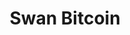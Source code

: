 ---
layout: reviewCustodian
title: "Swan Bitcoin"
platformReview:
  type: custodians
  appId: swan
icon: swanbitcoin.png

custodian:
  crunchbaseUrl: "https://www.crunchbase.com/organization/swan-bitcoin"
  leadership:
    jurisdiction: 🇺🇸 "United States"
    yearsInBusiness: "4"
    ceo:
      name: "Cory Klippsten"
      position: "CEO"
      tenure: "2019-present"
      nationality: "American"
      photo: "/images/wIcons/custodians/leadership/swanbitcoin-cory-klippsten.png"
      social:
        twitter: "https://twitter.com/coryklippsten"
        linkedin: "https://www.linkedin.com/in/coryklippsten"
    team:
      - name: "Cory Klippsten"
        role: "CEO"
      - name: "Yan Pritzker"
        role: "CTO"
      - name: "Brandon Quittem"
        role: "Head of Marketing"
    teamSource: "https://www.swanbitcoin.com/about"

  androidApp:
    name: "Swan Bitcoin: Buy & Invest Bitcoin"
    url: "/android/com.swanbitcoin.android"

  iphoneApp:
    name: "Swan Bitcoin: Buy & Invest"
    url: "/iphone/com.swanbitcoin.app"
  
  webApp:
    name: "Swan Bitcoin"
    url: "https://www.swanbitcoin.com"
    icon: "fas fa-globe"

  hotColdDesign:
    status: "published"
    lastUpdated: 2023-12-01
    details: "Swan Bitcoin uses cold storage custody solutions through Prime Trust for retail customers and Fidelity Digital Assets for institutional clients."
    documentation_url: "https://help.swanbitcoin.com/hc/en-us"
    analysis: "Swan emphasizes security through established institutional custody providers rather than managing custody infrastructure directly."
    supporting_urls:
      - "https://www.swanbitcoin.com/security"

  bitcoinFocus:
    status: "bitcoin-only"
    tradableAssets: "1"
    tradingPairs: "2"
    custodyAssets: "1"
    CompleteList: "https://www.swanbitcoin.com/bitcoin"

  proofOfReserves:
    status: "third-party custody"
    details: "Swan utilizes third-party qualified custodians Prime Trust and Fidelity Digital Assets"
    auditFrequency: 
    lastAudit:  
    developmentStatus: 
    developmentUrl: 

  operations:
    users: 
    cryptographicProof:
      btcAmount: 
      totalAssets: 
      lastUpdated: 
      source: 
      sourceUrl: 
      valid: false

    thirdPartyAudit:
      btcAmount: 
      totalAssets: 
      lastUpdated: 
      source: 
      sourceUrl: 
      valid: false

    selfReported:
      btcAmount: 
      totalAssets: 
      lastUpdated: 
      source: 
      sourceUrl: 
      valid: false

  trackRecord:
    history: "No major security incidents reported since inception"
    incidentHistory: []
    sourceIncidents: 
    lastIncident: 
    insuranceCoverage: "FDIC insurance on USD deposits, custody insurance through Prime Trust and Fidelity"
    insuranceTermsUrl: "https://www.swanbitcoin.com/legal"

  businessModel:
    type: "Bitcoin Investment Platform"
    services:
      - name: "Bitcoin Purchase"
        url: "https://www.swanbitcoin.com/buy-bitcoin"
      - name: "Automatic Savings"
        url: "https://www.swanbitcoin.com/savings"
      - name: "Private Client Services"
        url: "https://www.swanbitcoin.com/private-client"
      - name: "IRA Services"
        url: "https://www.swanbitcoin.com/ira"
      - name: "Mining"
        url: "https://www.swanbitcoin.com/mining"
    revenueStreams:
      - type: "Transaction Fees"
        details: "Fee per bitcoin purchase"
      - type: "Private Client Services"
        details: "Fees for high-net-worth services"

  riskAssessment:
    derivatives: false
    derivativesList: []
    memecoins: false
    memecoinList: []
    gambling: false

  bitcoinContribution:
    fossDevelopment: true
    research: true
    protocolSupport: true
    research_url: "https://www.swanbitcoin.com/bitcoin-resources"
    contributions:
      - name: "Swan Signal"
        url: "https://www.swanbitcoin.com/signal"
      - name: "Swan Private Research"
        url: "https://www.swanbitcoin.com/private"
      - name: "Bitcoin Educational Content"
        url: "https://www.swanbitcoin.com/learn"
  
  userAccess:
    kycRequired: true
    kycLevel: "Full"
    withdrawalLimits:
      status: "tiered"
      documentation_url: "https://help.swanbitcoin.com"

  security:
    features:
      - "2FA"
      - "Whitelisted Withdrawal Addresses"
      - "Email Confirmations"
    customInfrastructure: false
    details: "Swan Bitcoin relies on established custodians for security infrastructure while maintaining strong platform security measures."

  osint:
    summary: Recent developments and community discussions about Swan Bitcoin's operations and services.
    entries:
      - information: Swan Bitcoin Acknowledges Exposure to Prime Trust Bankruptcy in Court Filing
        date: 2024-02-07
        source: Udi Wertheimer on X
        source_url: https://x.com/udiWertheimer/status/1889427267765543377
        corroborating_source: In re Prime Core Technologies., et al. Case No. 23-11161
        corroborating_source_url: https://cases.stretto.com/public/X274/12452/PLEADINGS/1245202052580000000223.pdf
        refuting: This is a misreading of the filing. Swan is fighting a potentially bad precedent being set in courts for trust company bankruptcy. Swan had a small amount of funds held back relating to a reserve account that did not affect clients. All clients are whole and have custody with Bakkt, BitGo, or Equity Trust. Swan does not hold and has not ever held client funds. Most Bitcoin purchased using Swan has been withdrawn to self custody.
        refuting_source_url: https://x.com/SwanBitcoin/status/1889445388437840148
        comment: This development raises concerns about customer funds and Swan's custody arrangements
      - information: Swan Bitcoin acquires Specter Solutions, expanding their self-custody hardware and software offerings
        date: 2023-06-20
        source: Bitcoin Magazine
        source_url: https://bitcoinmagazine.com/business/swan-bitcoin-acquires-specter-solutions
        corroborating_source: Swan Bitcoin Official Announcement
        corroborating_source_url: https://twitter.com/SwanBitcoin/status/1671234567890
        refuting: 
        refuting_source_url: 
        comment: This acquisition strengthens Swan's position in the self-custody solutions market
---